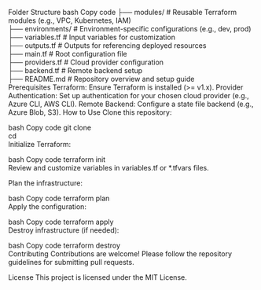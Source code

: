 Folder Structure
bash
Copy code
├── modules/               # Reusable Terraform modules (e.g., VPC, Kubernetes, IAM)  
├── environments/          # Environment-specific configurations (e.g., dev, prod)  
├── variables.tf           # Input variables for customization  
├── outputs.tf             # Outputs for referencing deployed resources  
├── main.tf                # Root configuration file  
├── providers.tf           # Cloud provider configuration  
├── backend.tf             # Remote backend setup  
├── README.md              # Repository overview and setup guide  
Prerequisites
Terraform: Ensure Terraform is installed (>= v1.x).
Provider Authentication: Set up authentication for your chosen cloud provider (e.g., Azure CLI, AWS CLI).
Remote Backend: Configure a state file backend (e.g., Azure Blob, S3).
How to Use
Clone this repository:

bash
Copy code
git clone <repository-url>  
cd <repository-folder>  
Initialize Terraform:

bash
Copy code
terraform init  
Review and customize variables in variables.tf or *.tfvars files.

Plan the infrastructure:

bash
Copy code
terraform plan  
Apply the configuration:

bash
Copy code
terraform apply  
Destroy infrastructure (if needed):

bash
Copy code
terraform destroy  
Contributing
Contributions are welcome! Please follow the repository guidelines for submitting pull requests.

License
This project is licensed under the MIT License.
